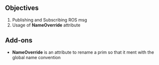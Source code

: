 ## Objectives
1) Publishing and Subscribing ROS msg
2) Usage of **NameOverride** attribute

## Add-ons
- **NameOverride** is an attribute to rename a prim so that it ment with the global name convention